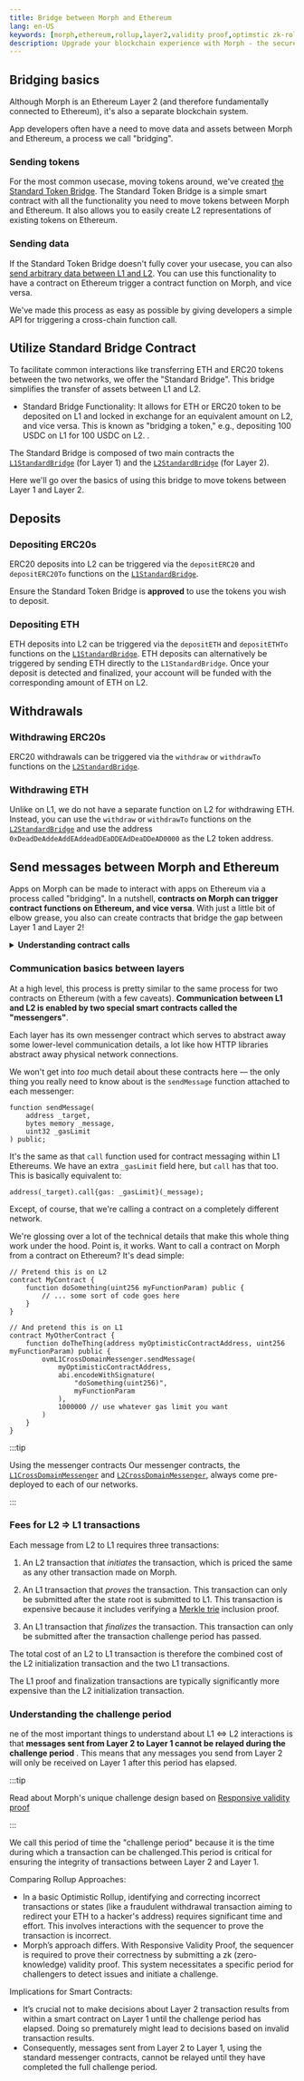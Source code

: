 ```yaml
---
title: Bridge between Morph and Ethereum
lang: en-US
keywords: [morph,ethereum,rollup,layer2,validity proof,optimstic zk-rollup]
description: Upgrade your blockchain experience with Morph - the secure decentralized, cost0efficient, and high-performing optimstic zk-rollup solution. Try it now!
---
```


## Bridging basics

Although Morph is an Ethereum Layer 2 (and therefore fundamentally connected to Ethereum), it's also a separate blockchain system. 

App developers often have a need to move data and assets between Morph and Ethereum, a process we call "bridging".

### Sending tokens

For the most common usecase, moving tokens around, we've created [the Standard Token Bridge](#using-the-standard-bridge). The Standard Token Bridge is a simple smart contract with all the functionality you need to move tokens between Morph and Ethereum. It also allows you to easily create L2 representations of existing tokens on Ethereum.

### Sending data

If the Standard Token Bridge doesn't fully cover your usecase, you can also [send arbitrary data between L1 and L2](#send-messages-between-morph-and-ethereum). You can use this functionality to have a contract on Ethereum trigger a contract function on Morph, and vice versa. 

We've made this process as easy as possible by giving developers a simple API for triggering a cross-chain function call. 


## Utilize Standard Bridge Contract

To facilitate common interactions like transferring ETH and ERC20 tokens between the two networks, we offer the "Standard Bridge". This bridge simplifies the transfer of assets between L1 and L2.

- Standard Bridge Functionality: It allows for ETH or ERC20 token to be deposited on L1 and locked in exchange for an equivalent amount on L2, and vice versa. This is known as "bridging a token," e.g., depositing 100 USDC on L1 for 100 USDC on L2. .

The Standard Bridge is composed of two main contracts the [`L1StandardBridge`](https://github.com/morph-l2/contracts/tree/main/contracts/L1/L1StandardBridge.sol) (for Layer 1) and the [`L2StandardBridge`](https://github.com/morph-l2/contracts/tree/main/contracts/L2/L2StandardBridge.sol) (for Layer 2).

Here we'll go over the basics of using this bridge to move tokens between Layer 1 and Layer 2.

## Deposits
<!-- 
::: warning NOTICE
We're working hard to get more smart contract wallet software deployed and tested on Morph.
However, as a safety measure, **we currently block smart contract wallets from calling the `depositETH` and `depositERC20` functions**.
If you want to deposit using a smart contract wallet and you know what you're doing, you can use the `depositETHTo` and `depositERC20To` functions instead.
:::
-->

### Depositing ERC20s

ERC20 deposits into L2 can be triggered via the `depositERC20` and `depositERC20To` functions on the [`L1StandardBridge`](https://github.com/morph-l2/contracts/tree/main/contracts/L1/L1StandardBridge.sol).

Ensure the Standard Token Bridge is **approved** to use the tokens you wish to deposit.


### Depositing ETH

ETH deposits into L2 can be triggered via the `depositETH` and `depositETHTo` functions on the [`L1StandardBridge`](https://github.com/morph-l2/contracts/tree/main/contracts/L1/L1StandardBridge.sol#L119C20-L119C20).
ETH deposits can alternatively be triggered by sending ETH directly to the `L1StandardBridge`.
Once your deposit is detected and finalized, your account will be funded with the corresponding amount of ETH on L2.

## Withdrawals

### Withdrawing ERC20s

ERC20 withdrawals can be triggered via the `withdraw` or `withdrawTo` functions on the [`L2StandardBridge`](https://github.com/morph-l2/contracts/tree/main/contracts/L2/L2StandardBridge.sol#L121).

### Withdrawing ETH

Unlike on L1, we do not have a separate function on L2 for withdrawing ETH.
Instead, you can use the `withdraw` or `withdrawTo` functions on the [`L2StandardBridge`](https://github.com/morph-l2/contracts/tree/main/contracts/L2/L2StandardBridge.sol#L121) and use the address `0xDeadDeAddeAddEAddeadDEaDDEAdDeaDDeAD0000` as the L2 token address.


## Send messages between Morph and Ethereum

Apps on Morph can be made to interact with apps on Ethereum via a process called "bridging".
In a nutshell, **contracts on Morph can trigger contract functions on Ethereum, and vice versa**.
With just a little bit of elbow grease, you also can create contracts that bridge the gap between Layer 1 and Layer 2!

<details>

<summary><b>Understanding contract calls</b></summary>

To understand the process of creating bridges between contracts on Layer 1 and Layer 2, you should first have a basic understanding of the way contracts on *Ethereum* communicate with one another.
If you're a smart contract developer, you might be familiar with stuff like this:

```solidity
contract MyContract {
    function doSomething(uint256 myFunctionParam) public {
        // ... some sort of code goes here
    }
}

contract MyOtherContract {
    function doTheThing(address myContractAddress, uint256 myFunctionParam) public {
        MyContract(myContractAddress).doSomething(myFunctionParam);
    }
}
```

Here, `MyOtherContract.doTheThing` triggers a "call" to `MyContract.doSomething`.
A "call" is defined by a few key input parameters, mainly a `target address` and some `calldata`.
In this specific example, the `target address` is going to be the address of our instance of `MyContract`.
The `calldata`, on the other hand, depends on the function we're trying to call.
Solidity uses an encoding scheme called [Contract ABI](https://docs.soliditylang.org/en/v0.8.4/abi-spec.html) to both [select which function to call](https://docs.soliditylang.org/en/v0.8.4/abi-spec.html#function-selector) and to [encode function input arguments](https://docs.soliditylang.org/en/v0.8.4/abi-spec.html#argument-encoding).

Solidity gives us some useful tools to perform this same encoding manually.
For the sake of learning, let's take a look at how we can duplicate the same code with a manual encoding:

```solidity
contract MyContract {
    function doSomething(uint256 myFunctionParam) public {
        // ... some sort of code goes here
    }
}

contract MyOtherContract {
    function doTheThing(address myContractAddress, uint256 myFunctionParam) public {
        myContractAddress.call(
            abi.encodeWithSignature(
                "doSomething(uint256)",
                myFunctionParam
            )
        );
    }
}
```

Here we're using the [low-level "call" function](https://docs.soliditylang.org/en/v0.8.4/units-and-global-variables.html#members-of-address-types) and one of the [ABI encoding functions built into Solidity](https://docs.soliditylang.org/en/v0.8.4/units-and-global-variables.html#abi-encoding-and-decoding-functions).

Although these two code snippets look a bit different, they're actually functionally identical.

</details>

### Communication basics between layers

At a high level, this process is pretty similar to the same process for two contracts on Ethereum (with a few caveats).
**Communication between L1 and L2 is enabled by two special smart contracts called the "messengers"**.

Each layer has its own messenger contract which serves to abstract away some lower-level communication details, a lot like how HTTP libraries abstract away physical network connections.

We won't get into *too* much detail about these contracts here — the only thing you really need to know about is the `sendMessage` function attached to each messenger:

```solidity
function sendMessage(
    address _target,
    bytes memory _message,
    uint32 _gasLimit
) public;
```

It's the same as that `call` function used for contract messaging within L1 Ethereums.
We have an extra `_gasLimit` field here, but `call` has that too.
This is basically equivalent to:

```solidity
address(_target).call{gas: _gasLimit}(_message);
```

Except, of course, that we're calling a contract on a completely different network.

We're glossing over a lot of the technical details that make this whole thing work under the hood.
Point is, it works.
Want to call a contract on Morph from a contract on Ethereum?
It's dead simple:

```solidity
// Pretend this is on L2
contract MyContract {
    function doSomething(uint256 myFunctionParam) public {
        // ... some sort of code goes here
    }
}

// And pretend this is on L1
contract MyOtherContract {
    function doTheThing(address myOptimisticContractAddress, uint256 myFunctionParam) public {
        ovmL1CrossDomainMessenger.sendMessage(
            myOptimisticContractAddress,
            abi.encodeWithSignature(
                "doSomething(uint256)",
                myFunctionParam
            ),
            1000000 // use whatever gas limit you want
        )
    }
}
```

:::tip 

Using the messenger contracts
Our messenger contracts, the [`L1CrossDomainMessenger`](https://github.com/morph-l2/contracts/tree/main/contracts/L1/L1CrossDomainMessenger.sol) and [`L2CrossDomainMessenger`](https://github.com/morph-l2/contracts/tree/main/contracts/L2/L2CrossDomainMessenger.sol), always come pre-deployed to each of our networks.

:::

### Fees for L2 ⇒ L1 transactions

Each message from L2 to L1 requires three transactions:

1. An L2 transaction that *initiates* the transaction, which is priced the same as any other transaction made on Morph.

2. An L1 transaction that *proves* the transaction.
   This transaction can only be submitted after the state root is submitted to L1.
   This transaction is expensive because it includes verifying a [Merkle trie](https://eth.wiki/fundamentals/patricia-tree) inclusion proof.

3. An L1 transaction that *finalizes* the transaction. 
   This transaction can only be submitted after the transaction challenge period has passed. 

The total cost of an L2 to L1 transaction is therefore the combined cost of the L2 initialization transaction and the two L1 transactions.

The L1 proof and finalization transactions are typically significantly more expensive than the L2 initialization transaction.

### Understanding the challenge period

ne of the most important things to understand about L1 ⇔ L2 interactions is that **messages sent from Layer 2 to Layer 1 cannot be relayed during the challenge period**
.
This means that any messages you send from Layer 2 will only be received on Layer 1 after this period has elapsed.


:::tip

Read about Morph's unique challenge design based on [Responsive validity proof](../../how-morph-works/responsive-validity-proof/1-overview.md)

:::

We call this period of time the "challenge period" because it is the time during which a transaction can be challenged.This period is critical for ensuring the integrity of transactions between Layer 2 and Layer 1.

Comparing Rollup Approaches:
- In a basic Optimistic Rollup, identifying and correcting incorrect transactions or states (like a fraudulent withdrawal transaction aiming to redirect your ETH to a hacker's address) requires significant time and effort. This involves interactions with the sequencer to prove the transaction is incorrect.
- Morph’s approach differs. With Responsive Validity Proof, the sequencer is required to prove their correctness by submitting a zk (zero-knowledge) validity proof. This system necessitates a specific period for challengers to detect issues and initiate a challenge.

Implications for Smart Contracts:
- It’s crucial not to make decisions about Layer 2 transaction results from within a smart contract on Layer 1 until the challenge period has elapsed. Doing so prematurely might lead to decisions based on invalid transaction results.
- Consequently, messages sent from Layer 2 to Layer 1, using the standard messenger contracts, cannot be relayed until they have completed the full challenge period.


<!--
::: tip On the length of the challenge period
The challenge period on Morph testnet is currently for test purposes.
:::
-->